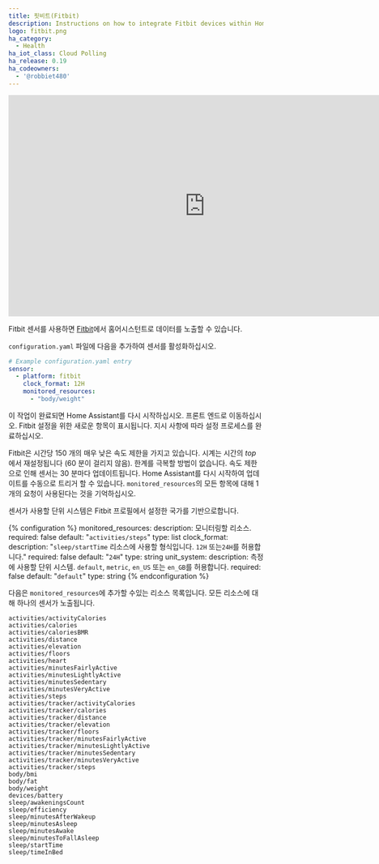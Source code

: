 ```yaml
---
title: 핏비트(Fitbit)
description: Instructions on how to integrate Fitbit devices within Home Assistant.
logo: fitbit.png
ha_category:
  - Health
ha_iot_class: Cloud Polling
ha_release: 0.19
ha_codeowners:
  - '@robbiet480'
---
```


<div class='videoWrapper'>
<iframe width="776" height="437" src="https://www.youtube.com/embed/pcoU7k1TFIs" frameborder="0" allow="accelerometer; autoplay; encrypted-media; gyroscope; picture-in-picture" allowfullscreen></iframe>
</div>

Fitbit 센서를 사용하면 [Fitbit](https://fitbit.com/)에서 홈어시스턴트로 데이터를 노출할 수 있습니다.

`configuration.yaml` 파일에 다음을 추가하여 센서를 활성화하십시오.

```yaml
# Example configuration.yaml entry
sensor:
  - platform: fitbit
    clock_format: 12H
    monitored_resources:
      - "body/weight"
```

이 작업이 완료되면 Home Assistant를 다시 시작하십시오. 프론트 엔드로 이동하십시오. Fitbit 설정을 위한 새로운 항목이 표시됩니다. 지시 사항에 따라 설정 프로세스를 완료하십시오.

Fitbit은 시간당 150 개의 매우 낮은 속도 제한을 가지고 있습니다. 시계는 시간의 _top_ 에서 재설정됩니다 (60 분이 걸리지 않음). 한계를 극복할 방법이 없습니다. 속도 제한으로 인해 센서는 30 분마다 업데이트됩니다. Home Assistant를 다시 시작하여 업데이트를 수동으로 트리거 할 수 있습니다. `monitored_resources`의 모든 항목에 대해 1 개의 요청이 사용된다는 것을 기억하십시오. 

센서가 사용할 단위 시스템은 Fitbit 프로필에서 설정한 국가를 기반으로합니다.

{% configuration %}
monitored_resources:
  description: 모니터링할 리소스.
  required: false
  default: "`activities/steps`"
  type: list
clock_format:
  description: "`sleep/startTime` 리소스에 사용할 형식입니다. `12H` 또는`24H`를 허용합니다."
  required: false
  default: "`24H`"
  type: string
unit_system:
  description: 측정에 사용할 단위 시스템. `default`, `metric`, `en_US` 또는 `en_GB`를 허용합니다.
  required: false
  default: "`default`"
  type: string
{% endconfiguration %}

다음은 `monitored_resources`에 추가할 수있는 리소스 목록입니다. 모든 리소스에 대해 하나의 센서가 노출됩니다.

```text
activities/activityCalories
activities/calories
activities/caloriesBMR
activities/distance
activities/elevation
activities/floors
activities/heart
activities/minutesFairlyActive
activities/minutesLightlyActive
activities/minutesSedentary
activities/minutesVeryActive
activities/steps
activities/tracker/activityCalories
activities/tracker/calories
activities/tracker/distance
activities/tracker/elevation
activities/tracker/floors
activities/tracker/minutesFairlyActive
activities/tracker/minutesLightlyActive
activities/tracker/minutesSedentary
activities/tracker/minutesVeryActive
activities/tracker/steps
body/bmi
body/fat
body/weight
devices/battery
sleep/awakeningsCount
sleep/efficiency
sleep/minutesAfterWakeup
sleep/minutesAsleep
sleep/minutesAwake
sleep/minutesToFallAsleep
sleep/startTime
sleep/timeInBed
```
